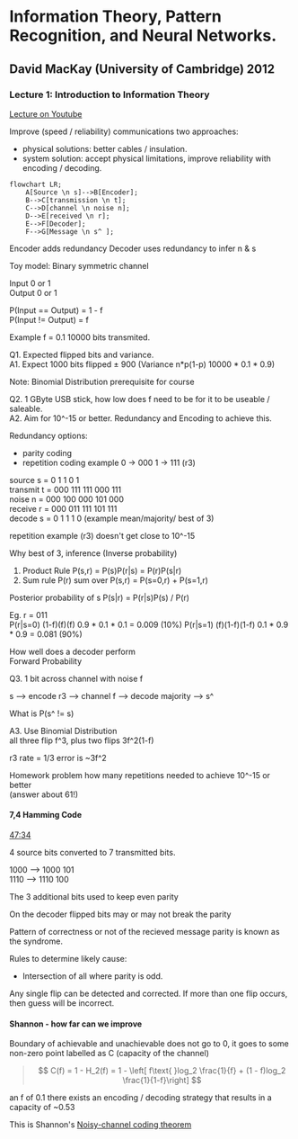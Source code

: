 # Information Theory, Pattern Recognition, and Neural Networks.
## David MacKay (University of Cambridge) 2012
### Lecture 1: Introduction to Information Theory

[Lecture on Youtube](https://www.youtube.com/watch?v=BCiZc0n6COY&list=PLruBu5BI5n4aFpG32iMbdWoRVAA-Vcso6&index=1)

Improve (speed / reliability) communications two approaches:
- physical solutions: better cables / insulation.
- system solution: accept physical limitations, improve reliability with encoding / decoding.

```mermaid
flowchart LR;
    A[Source \n s]-->B[Encoder];
    B-->C[transmission \n t];
    C-->D[channel \n noise n];
    D-->E[received \n r];
    E-->F[Decoder];
    F-->G[Message \n s^ ];
```

Encoder adds redundancy
Decoder uses redundancy to infer n & s

Toy model:  Binary symmetric channel

Input 0 or 1  
Output 0 or 1  

P(Input == Output) = 1 - f  
P(Input != Output) = f  

Example f = 0.1  10000 bits transmited.  

Q1. Expected flipped bits and variance.  
A1. Expect 1000 bits flipped ± 900 (Variance n*p(1-p) 10000 * 0.1 * 0.9)  

Note: Binomial Distribution prerequisite for course  

Q2. 1 GByte USB stick, how low does f need to be for it to be useable / saleable.  
A2. Aim for 10^-15 or better. Redundancy and Encoding to achieve this.  

Redundancy options:
- parity coding
- repetition coding example 0 -> 000 1 -> 111 (r3)

source   s = 0   1   1   0   1  
transmit t = 000 111 111 000 111  
noise n    = 000 100 000 101 000  
receive r  = 000 011 111 101 111  
decode s   = 0   1   1   1   0    (example mean/majority/ best of 3)  

repetition example (r3) doesn't get close to 10^-15  

Why best of 3, inference (Inverse probability)
1. Product Rule P(s,r) = P(s)P(r|s) = P(r)P(s|r)
2. Sum rule P(r) sum over P(s,r) = P(s=0,r) + P(s=1,r)

Posterior probability of s P(s|r) = P(r|s)P(s) / P(r) 

Eg. r = 011  
P(r|s=0)  (1-f)(f)(f) 0.9 * 0.1 * 0.1 = 0.009   (10%)
P(r|s=1)  (f)(1-f)(1-f) 0.1 * 0.9 * 0.9 = 0.081 (90%)

How well does a decoder perform  
Forward Probability  

Q3. 1 bit across channel with noise f  
  
s --> encode r3 --> channel f --> decode majority --> s^  
  
What is P(s^ != s)  

A3. Use Binomial Distribution  
all three flip f^3, plus two flips 3f^2(1-f)  

r3 rate = 1/3 error is ~3f^2 

Homework problem how many repetitions needed to achieve 10^-15 or better  
(answer about 61!)  

#### 7,4 Hamming Code
[47:34]("https://youtu.be/BCiZc0n6COY?list=PLruBu5BI5n4aFpG32iMbdWoRVAA-Vcso6&t=2854")  
  
4 source bits converted to 7 transmitted bits.  

1000 --> 1000 101  
1110 --> 1110 100  

The 3 additional bits used to keep even parity

On the decoder flipped bits may or may not break the parity

Pattern of correctness or not of the recieved message parity is known as the syndrome.

Rules to determine likely cause:  
- Intersection of all where parity is odd.

Any single flip can be detected and corrected.
If more than one flip occurs, then guess will be incorrect.

#### Shannon - how far can we improve

Boundary of achievable and unachievable does not go to 0, it goes to some non-zero point labelled as C (capacity of the channel)  

> $$ C(f) = 1 - H_2(f) = 1 - \left[ f\text{ }log_2 \frac{1}{f} + (1 - f)log_2 \frac{1}{1-f}\right] $$

an f of 0.1 there exists an encoding / decoding strategy that results in a capacity of ~0.53

This is Shannon's [Noisy-channel coding theorem](https://en.wikipedia.org/wiki/Noisy-channel_coding_theorem)  
